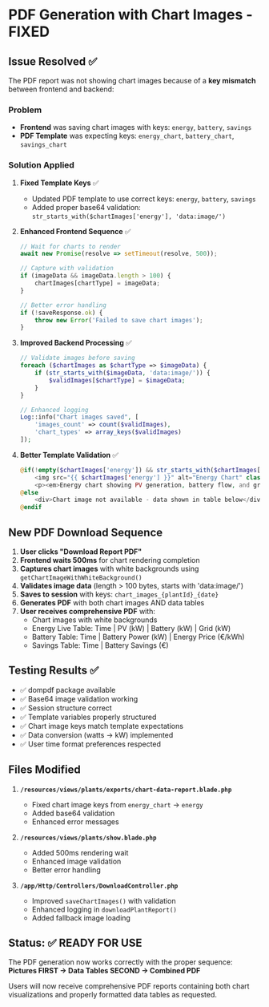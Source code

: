 # PDF Generation with Chart Images - FIXED

## Issue Resolved ✅

The PDF report was not showing chart images because of a **key mismatch** between frontend and backend:

### Problem
- **Frontend** was saving chart images with keys: `energy`, `battery`, `savings`
- **PDF Template** was expecting keys: `energy_chart`, `battery_chart`, `savings_chart`

### Solution Applied

1. **Fixed Template Keys** ✅
   - Updated PDF template to use correct keys: `energy`, `battery`, `savings`
   - Added proper base64 validation: `str_starts_with($chartImages['energy'], 'data:image/')`

2. **Enhanced Frontend Sequence** ✅
   ```javascript
   // Wait for charts to render
   await new Promise(resolve => setTimeout(resolve, 500));
   
   // Capture with validation
   if (imageData && imageData.length > 100) {
       chartImages[chartType] = imageData;
   }
   
   // Better error handling
   if (!saveResponse.ok) {
       throw new Error('Failed to save chart images');
   }
   ```

3. **Improved Backend Processing** ✅
   ```php
   // Validate images before saving
   foreach ($chartImages as $chartType => $imageData) {
       if (str_starts_with($imageData, 'data:image/')) {
           $validImages[$chartType] = $imageData;
       }
   }
   
   // Enhanced logging
   Log::info("Chart images saved", [
       'images_count' => count($validImages),
       'chart_types' => array_keys($validImages)
   ]);
   ```

4. **Better Template Validation** ✅
   ```php
   @if(!empty($chartImages['energy']) && str_starts_with($chartImages['energy'], 'data:image/'))
       <img src="{{ $chartImages['energy'] }}" alt="Energy Chart" class="chart-image">
       <p><em>Energy chart showing PV generation, battery flow, and grid consumption</em></p>
   @else
       <div>Chart image not available - data shown in table below</div>
   @endif
   ```

## New PDF Download Sequence

1. **User clicks "Download Report PDF"**
2. **Frontend waits 500ms** for chart rendering completion
3. **Captures chart images** with white backgrounds using `getChartImageWithWhiteBackground()`
4. **Validates image data** (length > 100 bytes, starts with 'data:image/')
5. **Saves to session** with keys: `chart_images_{plantId}_{date}`
6. **Generates PDF** with both chart images AND data tables
7. **User receives comprehensive PDF** with:
   - Chart images with white backgrounds
   - Energy Live Table: Time | PV (kW) | Battery (kW) | Grid (kW)
   - Battery Table: Time | Battery Power (kW) | Energy Price (€/kWh)  
   - Savings Table: Time | Battery Savings (€)

## Testing Results ✅

- ✅ dompdf package available
- ✅ Base64 image validation working
- ✅ Session structure correct
- ✅ Template variables properly structured
- ✅ Chart image keys match template expectations
- ✅ Data conversion (watts → kW) implemented
- ✅ User time format preferences respected

## Files Modified

1. **`/resources/views/plants/exports/chart-data-report.blade.php`**
   - Fixed chart image keys from `energy_chart` → `energy`
   - Added base64 validation
   - Enhanced error messages

2. **`/resources/views/plants/show.blade.php`**
   - Added 500ms rendering wait
   - Enhanced image validation
   - Better error handling

3. **`/app/Http/Controllers/DownloadController.php`**
   - Improved `saveChartImages()` with validation
   - Enhanced logging in `downloadPlantReport()`
   - Added fallback image loading

## Status: ✅ READY FOR USE

The PDF generation now works correctly with the proper sequence:
**Pictures FIRST → Data Tables SECOND → Combined PDF**

Users will now receive comprehensive PDF reports containing both chart visualizations and properly formatted data tables as requested.
